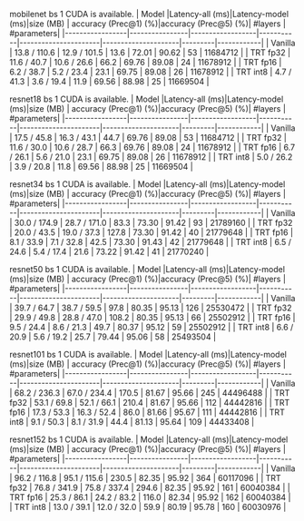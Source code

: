 mobilenet bs 1
CUDA is available.
|  Model          |Latency-all (ms)|Latency-model (ms)|size (MB)  | accuracy (Prec@1) (%)|accuracy (Prec@5) (%)| #layers | #parameters|
|-----------------|----------------|------------------|-----------|----------------------|---------------------|---------|------------|
| Vanilla         |  13.8 / 110.6  |   12.9 / 101.5   | 13.6      | 72.01                | 90.62               | 53      | 11684712   |
| TRT fp32        |  11.6 / 40.7   |   10.6 / 26.6    | 66.2      | 69.76                | 89.08               | 24      | 11678912   |
| TRT fp16        |   6.2 / 38.7   |    5.2 / 23.4    | 23.1      | 69.75                | 89.08               | 26      | 11678912   |
| TRT int8        |   4.7 / 41.3   |    3.6 / 19.4    | 11.9      | 69.56                | 88.98               | 25      | 11669504   |

resnet18 bs 1
CUDA is available.
|  Model          |Latency-all (ms)|Latency-model (ms)|size (MB)  | accuracy (Prec@1) (%)|accuracy (Prec@5) (%)| #layers | #parameters|
|-----------------|----------------|------------------|-----------|----------------------|---------------------|---------|------------|
| Vanilla         |  17.5 / 45.8   |   16.3 / 43.1    | 44.7      | 69.76                | 89.08               | 53      | 11684712   |
| TRT fp32        |  11.6 / 30.0   |   10.6 / 28.7    | 66.3      | 69.76                | 89.08               | 24      | 11678912   |
| TRT fp16        |   6.7 / 26.1   |    5.6 / 21.0    | 23.1      | 69.75                | 89.08               | 26      | 11678912   |
| TRT int8        |   5.0 / 26.2   |    3.9 / 20.8    | 11.8      | 69.56                | 88.98               | 25      | 11669504   |
 
resnet34 bs 1
CUDA is available.
|  Model          |Latency-all (ms)|Latency-model (ms)|size (MB)  | accuracy (Prec@1) (%)|accuracy (Prec@5) (%)| #layers | #parameters|
|-----------------|----------------|------------------|-----------|----------------------|---------------------|---------|------------|
| Vanilla         |  30.0 / 174.9  |   28.7 / 171.0   | 83.3      | 73.30                | 91.42               | 93      | 21789160   |
| TRT fp32        |  20.0 / 43.5   |   19.0 / 37.3    | 127.8     | 73.30                | 91.42               | 40      | 21779648   |
| TRT fp16        |   8.1 / 33.9   |    7.1 / 32.8    | 42.5      | 73.30                | 91.43               | 42      | 21779648   |
| TRT int8        |   6.5 / 24.6   |    5.4 / 17.4    | 21.6      | 73.22                | 91.42               | 41      | 21770240   |
 
resnet50 bs 1
CUDA is available.
|  Model          |Latency-all (ms)|Latency-model (ms)|size (MB)  | accuracy (Prec@1) (%)|accuracy (Prec@5) (%)| #layers | #parameters|
|-----------------|----------------|------------------|-----------|----------------------|---------------------|---------|------------|
| Vanilla         |  39.7 / 64.7   |   38.7 / 59.5    | 97.8      | 80.35                | 95.13               | 126     | 25530472   |
| TRT fp32        |  29.9 / 49.8   |   28.8 / 47.0    | 108.2     | 80.35                | 95.13               | 66      | 25502912   |
| TRT fp16        |   9.5 / 24.4   |    8.6 / 21.3    | 49.7      | 80.37                | 95.12               | 59      | 25502912   |
| TRT int8        |   6.6 / 20.9   |    5.6 / 19.2    | 25.7      | 79.44                | 95.06               | 58      | 25493504   |
 
resnet101 bs 1
CUDA is available.
|  Model          |Latency-all (ms)|Latency-model (ms)|size (MB)  | accuracy (Prec@1) (%)|accuracy (Prec@5) (%)| #layers | #parameters|
|-----------------|----------------|------------------|-----------|----------------------|---------------------|---------|------------|
| Vanilla         |  68.2 / 236.3  |   67.0 / 234.4   | 170.5     | 81.67                | 95.66               | 245     | 44496488   |
| TRT fp32        |  53.1 / 69.8   |   52.1 / 66.1    | 210.4     | 81.67                | 95.66               | 112     | 44442816   |
| TRT fp16        |  17.3 / 53.3   |   16.3 / 52.4    | 86.0      | 81.66                | 95.67               | 111     | 44442816   |
| TRT int8        |   9.1 / 50.3   |    8.1 / 31.9    | 44.4      | 81.13                | 95.64               | 109     | 44433408   |
 
resnet152 bs 1
CUDA is available.
|  Model          |Latency-all (ms)|Latency-model (ms)|size (MB)  | accuracy (Prec@1) (%)|accuracy (Prec@5) (%)| #layers | #parameters|
|-----------------|----------------|------------------|-----------|----------------------|---------------------|---------|------------|
| Vanilla         |  96.2 / 116.8  |   95.1 / 115.6   | 230.5     | 82.35                | 95.92               | 364     | 60117096   |
| TRT fp32        |  76.8 / 341.9  |   75.8 / 337.4   | 294.6     | 82.35                | 95.92               | 161     | 60040384   |
| TRT fp16        |  25.3 / 86.1   |   24.2 / 83.2    | 116.0     | 82.34                | 95.92               | 162     | 60040384   |
| TRT int8        |  13.0 / 39.1   |   12.0 / 32.0    | 59.9      | 80.19                | 95.78               | 160     | 60030976   |
 
